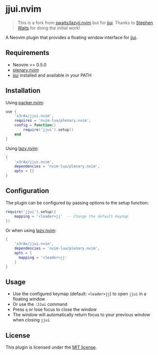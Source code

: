 # jjui.nvim

> This is a fork from
> [swaits/lazyjj.nvim](https://github.com/swaits/lazyjj.nvim) but for
> [jjui](https://github.com/idursun/jjui). Thanks to [Stephen
> Waits](https://github.com/swaits) for doing the initial work!

A Neovim plugin that provides a floating window interface for
[jjui](https://github.com/idursun/jjui).

## Requirements

- Neovim >= 0.5.0
- [plenary.nvim](https://github.com/nvim-lua/plenary.nvim)
- [jjui](https://github.com/idursun/jjui) installed and available in your PATH

## Installation

Using [packer.nvim](https://github.com/wbthomason/packer.nvim):

```lua
use {
    'x3rAx/jjui.nvim',
    requires = 'nvim-lua/plenary.nvim',
    config = function()
        require('jjui').setup()
    end
}
```

Using [lazy.nvim](https://github.com/folke/lazy.nvim):

```lua
{
    'x3rAx/jjui.nvim',
    dependencies = 'nvim-lua/plenary.nvim',
    opts = {}
}
```

## Configuration

The plugin can be configured by passing options to the setup function:

```lua
require('jjui').setup({
    mapping = '<leader>jj'  -- Change the default keymap
})
```

Or when using [lazy.nvim](https://github.com/folke/lazy.nvim):

```lua
{
    'x3rAx/jjui.nvim',
    dependencies = 'nvim-lua/plenary.nvim',
    opts = {
      mapping = '<leader>jj'
    }
}
```

## Usage

- Use the configured keymap (default: `<leader>jj`) to open `jjui` in a floating
  window
- Or use the `:JJui` command
- Press `q` or lose focus to close the window
- The window will automatically return focus to your previous window when
  closing `jjui`

## License

This plugin is licensed under the [MIT license](LICENSE).
